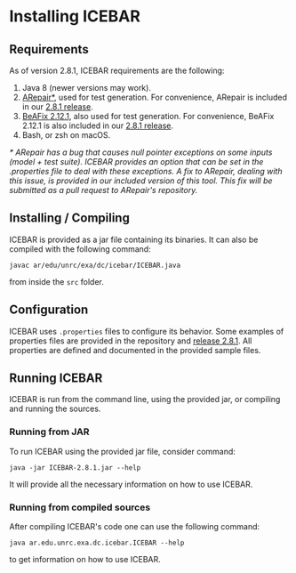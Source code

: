 # Installing ICEBAR

## Requirements

As of version 2.8.1, ICEBAR requirements are the following:

1. Java 8 (newer versions may work).
2. [ARepair*](https://github.com/kaiyuanw/ARepair), used for test generation. For convenience, ARepair is included in our [2.8.1 release](https://github.com/saiema/ICEBAR/releases/tag/2.8.1).
3. [BeAFix 2.12.1](https://github.com/saiema/BeAFix/releases/tag/2.12.1), also used for test generation. For convenience, BeAFix 2.12.1 is also included in  our [2.8.1 release](https://github.com/saiema/ICEBAR/releases/tag/2.8.1).
4. Bash, or zsh on macOS.

_* ARepair has a bug that causes null pointer exceptions on some inputs (model + test suite). ICEBAR provides an option that can be set in the .properties file to deal with these exceptions. A fix to ARepair, dealing with this issue, is provided in our included version of this tool. This fix will be submitted as a pull request to ARepair's repository._

## Installing / Compiling

ICEBAR is provided as a jar file containing its binaries. It can also be compiled with the following command:

`javac ar/edu/unrc/exa/dc/icebar/ICEBAR.java` 

from inside the `src` folder.

## Configuration

ICEBAR uses `.properties` files to configure its behavior. Some examples of properties files are provided in the repository and [release 2.8.1](https://github.com/saiema/ICEBAR/releases/tag/2.8.1). All properties are defined and documented in the provided sample files.

## Running ICEBAR

ICEBAR is run from the command line, using the provided jar, or compiling and running the sources.

### Running from JAR

To run ICEBAR using the provided jar file, consider command: 

`java -jar ICEBAR-2.8.1.jar --help` 

It will provide all the necessary information on how to use ICEBAR.

### Running from compiled sources

After compiling ICEBAR's code one can use the following command:

`java ar.edu.unrc.exa.dc.icebar.ICEBAR --help` 

to get information on how to use ICEBAR.
